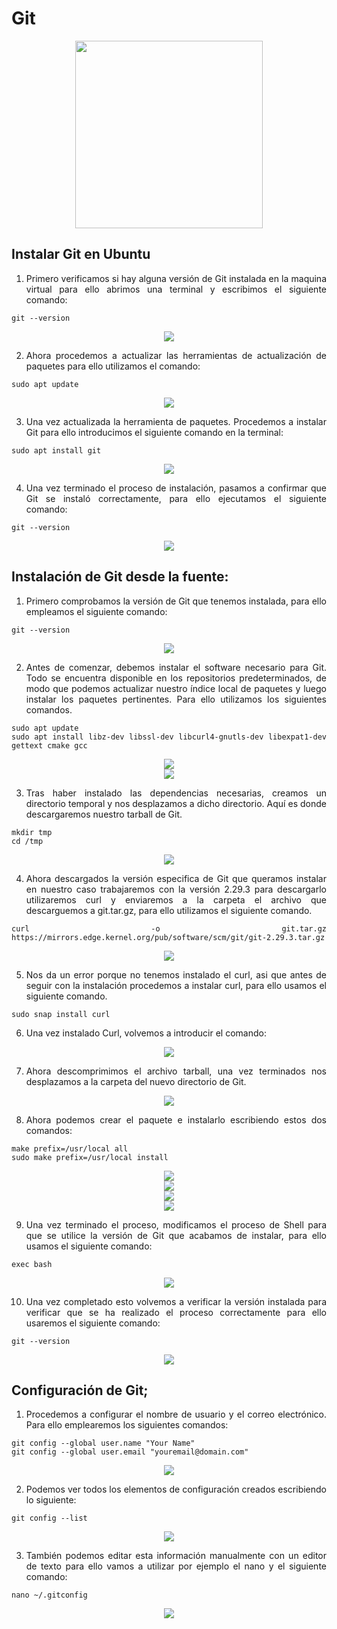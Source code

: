 <div align="justify">

# Git
<div align="center">
   <img src="Img/Git.png"  width="300px">
 </div>
  
## Instalar Git en Ubuntu  
  
  1.	Primero verificamos si hay alguna versión de Git instalada en la maquina virtual para ello abrimos una terminal y escribimos el siguiente comando:
  
```
git --version
```
  
<div align="center">
  <img src="Img/1.png">
</div>  
  
 2.	Ahora procedemos a actualizar las herramientas de actualización de paquetes para ello utilizamos el comando:
  
```
sudo apt update
``` 
  
<div align="center">
  <img src="Img/2.png">
</div> 
  
 3.	Una vez actualizada la herramienta de paquetes. Procedemos a instalar Git para ello introducimos el siguiente comando en la terminal: 
  
```
sudo apt install git
``` 
  
<div align="center">
  <img src="Img/3.png">
</div> 
  
 4.	Una vez terminado el proceso de instalación, pasamos a confirmar que Git se instaló correctamente, para ello ejecutamos el siguiente comando:  
  
```
git --version
``` 
  
<div align="center">
  <img src="Img/4.png">
</div> 
  
## Instalación de Git desde la fuente: 
  
 1.	Primero comprobamos la versión de Git que tenemos instalada, para ello empleamos el siguiente comando:
  
```
git --version
```   

<div align="center">
  <img src="Img/4.png">
</div> 
  
 2.	Antes de comenzar, debemos instalar el software necesario para Git. Todo se encuentra disponible en los repositorios predeterminados, de modo que podemos actualizar nuestro índice local de paquetes y luego instalar los paquetes pertinentes. Para ello utilizamos los siguientes comandos.  
  
```
sudo apt update
sudo apt install libz-dev libssl-dev libcurl4-gnutls-dev libexpat1-dev gettext cmake gcc
```   
  
<div align="center">
  <img src="Img/5.png">
</div>  
<div align="center">
  <img src="Img/6.png">
</div> 
  
 3.	Tras haber instalado las dependencias necesarias, creamos un directorio temporal y nos desplazamos a dicho directorio. Aquí es donde descargaremos nuestro tarball de Git.  

```
mkdir tmp
cd /tmp
```   

<div align="center">
  <img src="Img/7.png">
</div> 
  
 4.	Ahora descargados la versión especifica de Git que queramos instalar en nuestro caso trabajaremos con la versión 2.29.3 para descargarlo utilizaremos curl y enviaremos a la carpeta el archivo que descarguemos a git.tar.gz, para ello utilizamos el siguiente comando.  
  
```
curl -o git.tar.gz https://mirrors.edge.kernel.org/pub/software/scm/git/git-2.29.3.tar.gz
```   
  
<div align="center">
  <img src="Img/8.png">
</div> 
  
 5.	Nos da un error porque no tenemos instalado el curl, asi que antes de seguir con la instalación procedemos a instalar curl, para ello usamos el siguiente comando.  
  
 ```
sudo snap install curl
```   
  
 6.	Una vez instalado Curl, volvemos a introducir el comando:  
  
<div align="center">
  <img src="Img/9.png">
</div> 
  
7.	Ahora descomprimimos el archivo tarball, una vez terminados nos desplazamos a la carpeta del nuevo directorio de Git.  
  
<div align="center">
  <img src="Img/10.png">
</div> 
  
 8.	Ahora podemos crear el paquete e instalarlo escribiendo estos dos comandos:  
  
```
make prefix=/usr/local all
sudo make prefix=/usr/local install
``` 
<div align="center">
  <img src="Img/11.png">
</div> 
<div align="center">
  <img src="Img/12.png">
</div>    
<div align="center">
  <img src="Img/13.png">
</div>    
<div align="center">
  <img src="Img/14.png">
</div>    
  
 9.	Una vez terminado el proceso, modificamos el proceso de Shell para que se utilice la versión de Git que acabamos de instalar, para ello usamos el siguiente comando:
  
 ```
 exec bash
```
  
<div align="center">
  <img src="Img/15.png">
</div> 
  
 10.	Una vez completado esto volvemos a verificar la versión instalada para verificar que se ha realizado el proceso correctamente para ello usaremos el siguiente comando:  
  
```
git --version
```   
  
<div align="center">
  <img src="Img/16.png">
</div>  
  
## Configuración de Git;  
  
 1.	Procedemos a configurar el nombre de usuario y el correo electrónico. Para ello emplearemos los siguientes comandos:  
  
```
git config --global user.name "Your Name"
git config --global user.email "youremail@domain.com"
```
  
<div align="center">
  <img src="Img/17.png">
</div> 
  
 2.	Podemos ver todos los elementos de configuración creados escribiendo lo siguiente:  
  
```
git config --list
```  
  
<div align="center">
  <img src="Img/18.png">
</div> 

 3.	También podemos editar esta información manualmente con un editor de texto para ello vamos a utilizar por ejemplo el nano y el siguiente comando:
  
```
nano ~/.gitconfig
```  
  
<div align="center">
  <img src="Img/19.png">
</div> 
</div>
